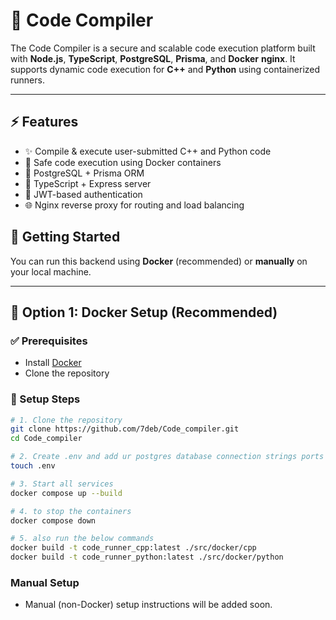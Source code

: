 # 🧠 Code Compiler 

The Code Compiler is a secure and scalable code execution platform built with **Node.js**, **TypeScript**, **PostgreSQL**, **Prisma**, and **Docker** **nginx**. It supports dynamic code execution for **C++** and **Python** using containerized runners.

---

## ⚡ Features

- ✨ Compile & execute user-submitted C++ and Python code
- 🧪 Safe code execution using Docker containers
- 🐘 PostgreSQL + Prisma ORM
- 🚀 TypeScript + Express server
- 🔐 JWT-based authentication
- 🌐 Nginx reverse proxy for routing and load balancing 

## 🚀 Getting Started

You can run this backend using **Docker** (recommended) or **manually** on your local machine.

---

## 🐳 Option 1: Docker Setup (Recommended)

### ✅ Prerequisites

- Install [Docker](https://www.docker.com/products/docker-desktop)
- Clone the repository

### 🔧 Setup Steps

```bash
# 1. Clone the repository
git clone https://github.com/7deb/Code_compiler.git
cd Code_compiler

# 2. Create .env and add ur postgres database connection strings ports for running ur backend server etc etc 
touch .env 

# 3. Start all services
docker compose up --build

# 4. to stop the containers
docker compose down

# 5. also run the below commands 
docker build -t code_runner_cpp:latest ./src/docker/cpp
docker build -t code_runner_python:latest ./src/docker/python
```

### Manual Setup 
- Manual (non-Docker) setup instructions will be added soon.

